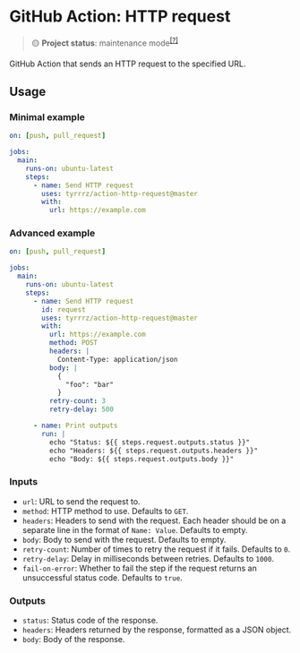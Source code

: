 # GitHub Action: HTTP request

> 🟡 **Project status**: maintenance mode<sup>[[?]](https://github.com/Tyrrrz/.github/blob/master/docs/project-status.md)</sup>

GitHub Action that sends an HTTP request to the specified URL.

## Usage

### Minimal example

```yaml
on: [push, pull_request]

jobs:
  main:
    runs-on: ubuntu-latest
    steps:
      - name: Send HTTP request
        uses: tyrrrz/action-http-request@master
        with:
          url: https://example.com
```

### Advanced example

```yaml
on: [push, pull_request]

jobs:
  main:
    runs-on: ubuntu-latest
    steps:
      - name: Send HTTP request
        id: request
        uses: tyrrrz/action-http-request@master
        with:
          url: https://example.com
          method: POST
          headers: |
            Content-Type: application/json
          body: |
            {
              "foo": "bar"
            }
          retry-count: 3
          retry-delay: 500

      - name: Print outputs
        run: |
          echo "Status: ${{ steps.request.outputs.status }}"
          echo "Headers: ${{ steps.request.outputs.headers }}"
          echo "Body: ${{ steps.request.outputs.body }}"
```

### Inputs

- `url`: URL to send the request to.
- `method`: HTTP method to use. Defaults to `GET`.
- `headers`: Headers to send with the request. Each header should be on a separate line in the format of `Name: Value`. Defaults to empty.
- `body`: Body to send with the request. Defaults to empty.
- `retry-count`: Number of times to retry the request if it fails. Defaults to `0`.
- `retry-delay`: Delay in milliseconds between retries. Defaults to `1000`.
- `fail-on-error`: Whether to fail the step if the request returns an unsuccessful status code. Defaults to `true`.

### Outputs

- `status`: Status code of the response.
- `headers`: Headers returned by the response, formatted as a JSON object.
- `body`: Body of the response.

